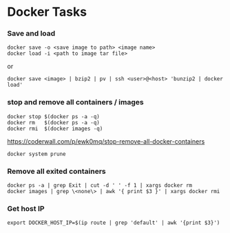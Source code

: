 # Docker Tasks


### Save and load

    docker save -o <save image to path> <image name>
    docker load -i <path to image tar file>

or

    docker save <image> | bzip2 | pv | ssh <user>@<host> 'bunzip2 | docker load'

### stop and remove all containers / images

    docker stop $(docker ps -a -q)
    docker rm   $(docker ps -a -q)
    docker rmi  $(docker images -q)

https://coderwall.com/p/ewk0mq/stop-remove-all-docker-containers

    docker system prune

### Remove all exited containers

    docker ps -a | grep Exit | cut -d ' ' -f 1 | xargs docker rm
    docker images | grep \<none\> | awk '{ print $3 }' | xargs docker rmi

### Get host IP

    export DOCKER_HOST_IP=$(ip route | grep 'default' | awk '{print $3}')
